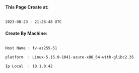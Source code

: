 
   
#### This Page Create at:

```bash

2023-08-23 - 21:26:48 UTC

```

#### Create By Machine:

```bash

Host Name : fv-az255-51

platform  : Linux-5.15.0-1041-azure-x86_64-with-glibc2.35

Ip Local  : 10.1.0.42

```

